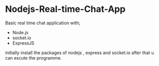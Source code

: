 # Nodejs-Real-time-Chat-App
Basic real time chat application with;
* Node.js 
* socket.io
* ExpressJS

initially install the packages of nodejs , express and socket.io after that u can excute the programme.


